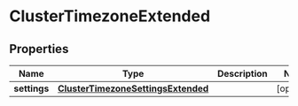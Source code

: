 
# ClusterTimezoneExtended

## Properties
Name | Type | Description | Notes
------------ | ------------- | ------------- | -------------
**settings** | [**ClusterTimezoneSettingsExtended**](ClusterTimezoneSettingsExtended.md) |  |  [optional]



